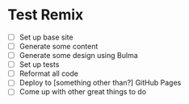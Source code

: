 # Test Remix

* [ ] Set up base site
* [ ] Generate some content
* [ ] Generate some design using Bulma
* [ ] Set up tests
* [ ] Reformat all code
* [ ] Deploy to [something other than?] GitHub Pages
* [ ] Come up with other great things to do
